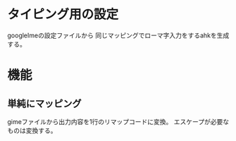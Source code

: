 # タイピング用の設定

googleImeの設定ファイルから
同じマッピングでローマ字入力をするahkを生成する。


# 機能

## 単純にマッピング

gimeファイルから出力内容を1行のリマップコードに変換。
エスケープが必要なものは変換する。